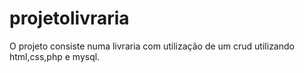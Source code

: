 # projetolivraria
O projeto consiste numa livraria com utilização de um crud utilizando html,css,php e mysql.
